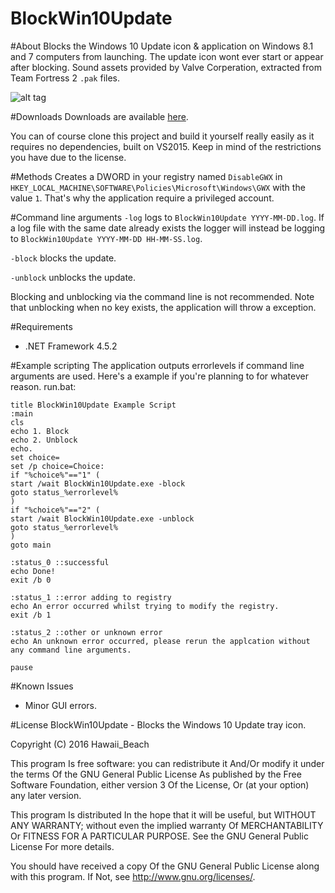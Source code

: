 # BlockWin10Update

#About
Blocks the Windows 10 Update icon & application on Windows 8.1 and 7 computers from launching. The update icon wont ever start or appear after blocking.
Sound assets provided by Valve Corperation, extracted from Team Fortress 2 `.pak` files.

![alt tag](http://i.imgur.com/5jVUvMl.png)

#Downloads
Downloads are available [here](https://github.com/ElPumpo/BlockWin10Update/releases).

You can of course clone this project and build it yourself really easily as it requires no dependencies, built on VS2015. Keep in mind of the restrictions you have due to the license.

#Methods
Creates a DWORD in your registry named `DisableGWX` in `HKEY_LOCAL_MACHINE\SOFTWARE\Policies\Microsoft\Windows\GWX` with the value `1`. That's why the application require a privileged account.

#Command line arguments
`-log` logs to `BlockWin10Update YYYY-MM-DD.log`. If a log file with the same date already exists the logger will instead be logging to `BlockWin10Update YYYY-MM-DD HH-MM-SS.log`.

`-block` blocks the update.

`-unblock` unblocks the update.

Blocking and unblocking via the command line is not recommended. Note that unblocking when no key exists, the application will throw a exception.

#Requirements
+ .NET Framework 4.5.2

#Example scripting
The application outputs errorlevels if command line arguments are used. Here's a example if you're planning to for whatever reason.
run.bat:
```
title BlockWin10Update Example Script
:main
cls
echo 1. Block
echo 2. Unblock
echo.
set choice=
set /p choice=Choice: 
if "%choice%"=="1" (
start /wait BlockWin10Update.exe -block
goto status_%errorlevel%
)
if "%choice%"=="2" (
start /wait BlockWin10Update.exe -unblock
goto status_%errorlevel%
)
goto main

:status_0 ::successful
echo Done!
exit /b 0

:status_1 ::error adding to registry
echo An error occurred whilst trying to modify the registry.
exit /b 1

:status_2 ::other or unknown error
echo An unknown error occurred, please rerun the applcation without any command line arguments.

pause
```

#Known Issues
+ Minor GUI errors.

#License
BlockWin10Update - Blocks the Windows 10 Update tray icon.

Copyright (C) 2016 Hawaii_Beach

This program Is free software: you can redistribute it And/Or modify
it under the terms Of the GNU General Public License As published by
the Free Software Foundation, either version 3 Of the License, Or
(at your option) any later version.

This program Is distributed In the hope that it will be useful,
but WITHOUT ANY WARRANTY; without even the implied warranty Of
MERCHANTABILITY Or FITNESS FOR A PARTICULAR PURPOSE.  See the
GNU General Public License For more details.

You should have received a copy Of the GNU General Public License
along with this program.  If Not, see <http://www.gnu.org/licenses/>.
